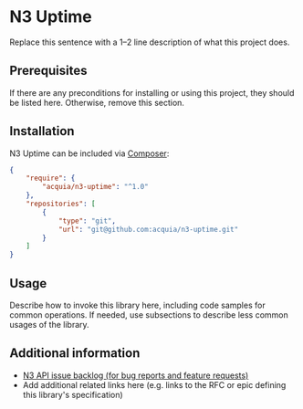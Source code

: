 # N3 Uptime

Replace this sentence with a 1–2 line description of what this project does.

## Prerequisites

If there are any preconditions for installing or using this project, they should be listed here. Otherwise, remove this section.

## Installation

N3 Uptime can be included via [Composer](https://getcomposer.org):

```json
{
    "require": {
        "acquia/n3-uptime": "^1.0"
    },
    "repositories": [
        {
            "type": "git",
            "url": "git@github.com:acquia/n3-uptime.git"
        }
    ]
}
```

## Usage

Describe how to invoke this library here, including code samples for common operations. If needed, use subsections to describe less common usages of the library.

## Additional information

* [N3 API issue backlog (for bug reports and feature requests)](https://backlog.acquia.com/projects/N3)
* Add additional related links here (e.g. links to the RFC or epic defining this library's specification)
